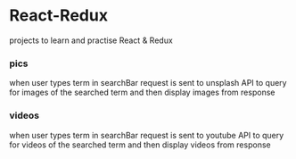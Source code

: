 # React-Redux
projects to learn and practise React &amp; Redux

### pics
  when user types term in searchBar request is sent to unsplash API to query for
  images of the searched term and then display images from response

### videos
  when user types term in searchBar request is sent to youtube API to query for
  videos of the searched term and then display videos from response
